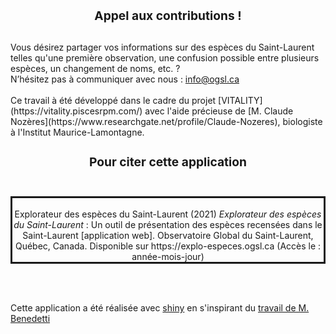 
<h1 style="font-size:2vw;text-align:center">Appel aux contributions !</h1>
<br>
Vous désirez partager vos informations sur des espèces du Saint-Laurent telles qu'une première observation, une confusion possible entre plusieurs espèces, un changement de noms, etc. ? 
<br>
N’hésitez pas à communiquer avec nous : <a href="mailto:info@ogsl.ca?subject=information application liste espèce St Laurent" title="">info@ogsl.ca</a>
<br><br>
Ce travail à été développé dans le cadre du projet [VITALITY](https://vitality.piscesrpm.com/) avec l'aide précieuse de [M. Claude Nozères](https://www.researchgate.net/profile/Claude-Nozeres), biologiste à l'Institut Maurice-Lamontagne.
<br>

<h1 style="font-size:2vw;text-align:center">Pour citer cette application</h1>
<br>
<p style="border: solid;text-align:center"> <br>Explorateur des espèces du Saint-Laurent (2021) <i>Explorateur des espèces du Saint-Laurent</i> : Un outil de présentation des espèces recensées dans le Saint-Laurent [application web].
Observatoire Global du Saint-Laurent, Québec, Canada. Disponible sur  https://explo-especes.ogsl.ca (Accès le : année-mois-jour)<br> </p>
<br><br>

Cette application a été réalisée avec [shiny](https://shiny.rstudio.com/) en s'inspirant du [travail de M. Benedetti](https://github.com/abenedetti/bioNPS/)


